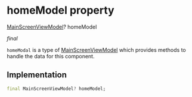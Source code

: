 


# homeModel property







[MainScreenViewModel](../../view_model_main_screen_view_model/MainScreenViewModel-class.md)? homeModel
  
_<span class="feature">final</span>_



<p><code>homeModal</code> is a type of <a href="../../view_model_main_screen_view_model/MainScreenViewModel-class.md">MainScreenViewModel</a> which provides methods to handle the data for this component.</p>



## Implementation

```dart
final MainScreenViewModel? homeModel;
```







